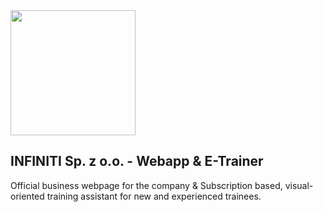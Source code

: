 <img justify=center src="https://infiniti-fit.pl/_next/image?url=%2Fimages%2F.dedykowane-do-strony-konkretnej%2Fwszechobecne-na-roznych-podstronach%2Fzmienne-startowe-logo-i-fota%2Fzmienne-startowe-logo-i-fota%2Flogo-INFINITI.jpg&w=1920&q=75" width="200" />

## INFINITI Sp. z o.o. - Webapp & E-Trainer

Official business webpage for the company & Subscription based, visual-oriented training assistant for new and experienced trainees.
